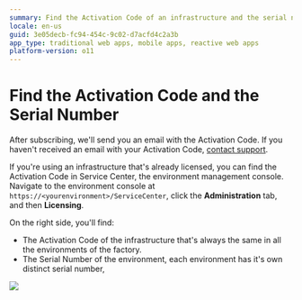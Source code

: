 ```yaml
---
summary: Find the Activation Code of an infrastructure and the serial number of an environment in Service Center.
locale: en-us
guid: 3e05decb-fc94-454c-9c02-d7acfd4c2a3b
app_type: traditional web apps, mobile apps, reactive web apps
platform-version: o11
---
```


# Find the Activation Code and the Serial Number

After subscribing, we'll send you an email with the Activation Code. If you haven't received an email with your Activation Code, [contact support](https://success.outsystems.com/Support/Enterprise_Customers/OutSystems_Support/01_Contact_OutSystems_technical_support).

If you're using an infrastructure that's already licensed, you can find the Activation Code in Service Center, the environment management console. Navigate to the environment console at `https://<yourenvironment>/ServiceCenter`, click the **Administration** tab, and then **Licensing**.

On the right side, you'll find:

* The Activation Code of the infrastructure that's always the same in all the environments of the factory.
* The Serial Number of the environment, each environment has it's own distinct serial number,

![](images/find-activation-code.png)

